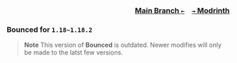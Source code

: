 ### <p align=right>[Main Branch `←`](https://github.com/Krlite/Bounced)&emsp;[`→` Modrinth](https://modrinth.com/mod/bounced)</p>

### Bounced for `1.18~1.18.2`

> **Note**
> This version of **Bounced** is outdated. Newer modifies will only be made to the latst few versions.
